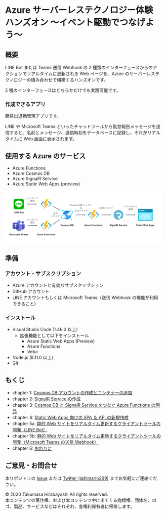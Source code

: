 # Azure サーバーレステクノロジー体験ハンズオン ～イベント駆動でつなげよう～

## 概要
LINE Bot または Teams 送信 Webhook の 2 種類のインターフェースからのアクションでリアルタイムに更新される Web ページを、Azure のサーバーレステクノロジーの組み合わせで構築するハンズオンです。

2 種のインターフェースはどちらかだけでも実践可能です。


### 作成できるアプリ
簡易出退勤管理アプリです。

LINE や Microsoft Teams といったチャットツールから勤怠報告メッセージを送信すると、名前とメッセージ、送信時刻をデータベースに記録し、それがリアルタイムに Web 画面に表示されます。



## 使用する Azure のサービス
- Azure Functions
- Azure Cosmos DB
- Azure SignalR Service
- Azure Static Web Apps (preview)

![アーキテクチャ](images/00-architecture.png)

## 準備
### アカウント・サブスクリプション
- Azure アカウントと有効なサブスクリプション
- GitHub アカウント
- LINE アカウントもしくは Microsoft Teams（送信 Webhook の機能が利用できること）

### インストール
- Visual Studio Code (1.46.0 以上)
  - 拡張機能として以下をインストール
    - Azure Static Web Apps (Preview)
    - Azure Functions
    - Vetur
- Node.js (8.11.0 以上)
- Git

## もくじ
- chapter 1: [Cosmos DB アカウントの作成とコンテナーの追加](docs/chap1_cosmos_db.md)
- chapter 2: [SignalR Service の作成](docs/chap2_signalr_service.md)
- chapter 3: [Cosmos DB と SignalR Service をつなぐ Azure Functions の開発](docs/chap3_functions.md)
- chapter 4: [Static Web Apps 向けの SPA ＆ API の新規作成](docs/chap4_spa_and_api_for_static_web_apps.md)
- chapter 5a: [静的 Web サイトをリアルタイム更新するクライアントツールの開発（LINE Bot）](docs/chap5a_line_bot.md)
- chapter 5b: [静的 Web サイトをリアルタイム更新するクライアントツールの開発（Microsoft Teams の送信 Webhook）](docs/chap5b_teams_outgoing_webhook.md)
- chapter 6: [おわりに](docs/chap6_conclusion.md)


## ご意見・お問合せ

本リポジトリの [Issue](https://github.com/himanago/azure-serverless-event-driven-bot-hands-on/issues/new) または [Twitter (@himarin269)](https://twitter.com/himarin269) までお気軽にご連絡ください。



© 2020 Takumasa Hirabayashi All rights reserved.  
本コンテンツの著作権、および本コンテンツ中に出てくる商標権、団体名、ロゴ、製品、サービスなどはそれぞれ、各権利保有者に帰属します。